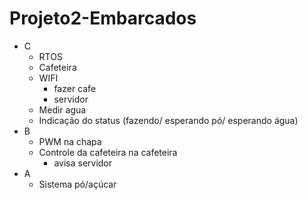 # Projeto2-Embarcados

- C
    - RTOS
    - Cafeteira
    - WIFI
        - fazer cafe
        - servidor
    - Medir agua
    - Indicação do status (fazendo/ esperando pó/ esperando água)
 - B
    - PWM na chapa
    - Controle da cafeteira na cafeteira
       - avisa servidor
- A
    - Sistema pó/açúcar
